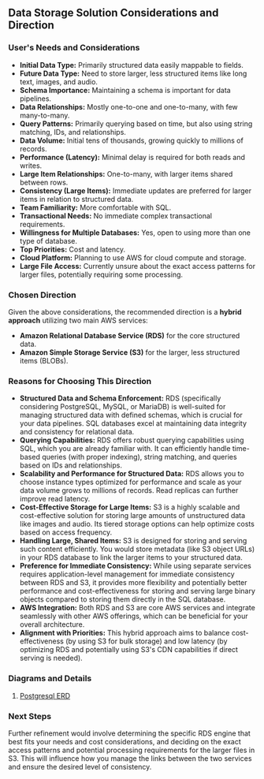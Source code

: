 ## Data Storage Solution Considerations and Direction

### User's Needs and Considerations

* **Initial Data Type:** Primarily structured data easily mappable to fields.
* **Future Data Type:** Need to store larger, less structured items like long text, images, and audio.
* **Schema Importance:** Maintaining a schema is important for data pipelines.
* **Data Relationships:** Mostly one-to-one and one-to-many, with few many-to-many.
* **Query Patterns:** Primarily querying based on time, but also using string matching, IDs, and relationships.
* **Data Volume:** Initial tens of thousands, growing quickly to millions of records.
* **Performance (Latency):** Minimal delay is required for both reads and writes.
* **Large Item Relationships:** One-to-many, with larger items shared between rows.
* **Consistency (Large Items):** Immediate updates are preferred for larger items in relation to structured data.
* **Team Familiarity:** More comfortable with SQL.
* **Transactional Needs:** No immediate complex transactional requirements.
* **Willingness for Multiple Databases:** Yes, open to using more than one type of database.
* **Top Priorities:** Cost and latency.
* **Cloud Platform:** Planning to use AWS for cloud compute and storage.
* **Large File Access:** Currently unsure about the exact access patterns for larger files, potentially requiring some processing.

### Chosen Direction

Given the above considerations, the recommended direction is a **hybrid approach** utilizing two main AWS services:

* **Amazon Relational Database Service (RDS)** for the core structured data.
* **Amazon Simple Storage Service (S3)** for the larger, less structured items (BLOBs).

### Reasons for Choosing This Direction

* **Structured Data and Schema Enforcement:** RDS (specifically considering PostgreSQL, MySQL, or MariaDB) is well-suited for managing structured data with defined schemas, which is crucial for your data pipelines. SQL databases excel at maintaining data integrity and consistency for relational data.
* **Querying Capabilities:** RDS offers robust querying capabilities using SQL, which you are already familiar with. It can efficiently handle time-based queries (with proper indexing), string matching, and queries based on IDs and relationships.
* **Scalability and Performance for Structured Data:** RDS allows you to choose instance types optimized for performance and scale as your data volume grows to millions of records. Read replicas can further improve read latency.
* **Cost-Effective Storage for Large Items:** S3 is a highly scalable and cost-effective solution for storing large amounts of unstructured data like images and audio. Its tiered storage options can help optimize costs based on access frequency.
* **Handling Large, Shared Items:** S3 is designed for storing and serving such content efficiently. You would store metadata (like S3 object URLs) in your RDS database to link the larger items to your structured data.
* **Preference for Immediate Consistency:** While using separate services requires application-level management for immediate consistency between RDS and S3, it provides more flexibility and potentially better performance and cost-effectiveness for storing and serving large binary objects compared to storing them directly in the SQL database.
* **AWS Integration:** Both RDS and S3 are core AWS services and integrate seamlessly with other AWS offerings, which can be beneficial for your overall architecture.
* **Alignment with Priorities:** This hybrid approach aims to balance cost-effectiveness (by using S3 for bulk storage) and low latency (by optimizing RDS and potentially using S3's CDN capabilities if direct serving is needed).

### Diagrams and Details

1. [Postgresql ERD](diagrams/erd_rdbms.png)

### Next Steps

Further refinement would involve determining the specific RDS engine that best fits your needs and cost considerations, and deciding on the exact access patterns and potential processing requirements for the larger files in S3. This will influence how you manage the links between the two services and ensure the desired level of consistency.